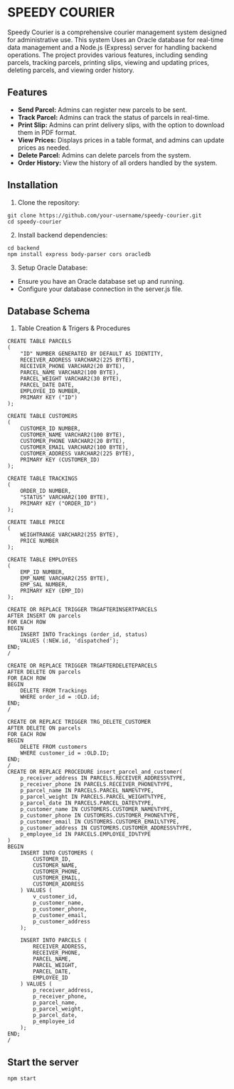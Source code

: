 # SPEEDY COURIER
Speedy Courier is a comprehensive courier management system designed for administrative use. This system Uses an Oracle database for real-time data management and a Node.js (Express) server for handling backend operations. The project provides various features, including sending parcels, tracking parcels, printing slips, viewing and updating prices, deleting parcels, and viewing order history.
## Features
- **Send Parcel:** Admins can register new parcels to be sent.
- **Track Parcel:** Admins can track the status of parcels in real-time.
- **Print Slip:** Admins can print delivery slips, with the option to download them in PDF format.
- **View Prices:** Displays prices in a table format, and admins can update prices as needed.
- **Delete Parcel:** Admins can delete parcels from the system.
- **Order History:** View the history of all orders handled by the system.

## Installation

1. Clone the repository:
```
git clone https://github.com/your-username/speedy-courier.git
cd speedy-courier
```

2. Install backend dependencies:
```
cd backend
npm install express body-parser cors oracledb
```

3. Setup Oracle Database:
- Ensure you have an Oracle database set up and running.
- Configure your database connection in the server.js file.

## Database Schema
1. Table Creation & Trigers & Procedures
```
CREATE TABLE PARCELS 
(	
    "ID" NUMBER GENERATED BY DEFAULT AS IDENTITY,
	RECEIVER_ADDRESS VARCHAR2(225 BYTE), 
	RECEIVER_PHONE VARCHAR2(20 BYTE), 
	PARCEL_NAME VARCHAR2(100 BYTE), 
	PARCEL_WEIGHT VARCHAR2(30 BYTE), 
	PARCEL_DATE DATE, 
	EMPLOYEE_ID NUMBER, 
	PRIMARY KEY ("ID")
);

CREATE TABLE CUSTOMERS
(
    CUSTOMER_ID NUMBER, 
	CUSTOMER_NAME VARCHAR2(100 BYTE), 
	CUSTOMER_PHONE VARCHAR2(20 BYTE), 
	CUSTOMER_EMAIL VARCHAR2(100 BYTE), 
	CUSTOMER_ADDRESS VARCHAR2(225 BYTE), 
	PRIMARY KEY (CUSTOMER_ID)
);

CREATE TABLE TRACKINGS
(
    ORDER_ID NUMBER, 
	"STATUS" VARCHAR2(100 BYTE), 
	PRIMARY KEY ("ORDER_ID")
); 

CREATE TABLE PRICE
(
    WEIGHTRANGE VARCHAR2(255 BYTE), 
	PRICE NUMBER
);

CREATE TABLE EMPLOYEES
(
    EMP_ID NUMBER, 
	EMP_NAME VARCHAR2(255 BYTE), 
	EMP_SAL NUMBER, 
	PRIMARY KEY (EMP_ID)
);

CREATE OR REPLACE TRIGGER TRGAFTERINSERTPARCELS 
AFTER INSERT ON parcels
FOR EACH ROW
BEGIN
    INSERT INTO Trackings (order_id, status)
    VALUES (:NEW.id, 'dispatched');
END;
/

CREATE OR REPLACE TRIGGER TRGAFTERDELETEPARCELS
AFTER DELETE ON parcels
FOR EACH ROW
BEGIN
    DELETE FROM Trackings
    WHERE order_id = :OLD.id;
END;
/

CREATE OR REPLACE TRIGGER TRG_DELETE_CUSTOMER
AFTER DELETE ON parcels
FOR EACH ROW
BEGIN
    DELETE FROM customers
    WHERE customer_id = :OLD.ID;
END;
/
CREATE OR REPLACE PROCEDURE insert_parcel_and_customer(
    p_receiver_address IN PARCELS.RECEIVER_ADDRESS%TYPE,
    p_receiver_phone IN PARCELS.RECEIVER_PHONE%TYPE,
    p_parcel_name IN PARCELS.PARCEL_NAME%TYPE,
    p_parcel_weight IN PARCELS.PARCEL_WEIGHT%TYPE,
    p_parcel_date IN PARCELS.PARCEL_DATE%TYPE,
    p_customer_name IN CUSTOMERS.CUSTOMER_NAME%TYPE,
    p_customer_phone IN CUSTOMERS.CUSTOMER_PHONE%TYPE,
    p_customer_email IN CUSTOMERS.CUSTOMER_EMAIL%TYPE,
    p_customer_address IN CUSTOMERS.CUSTOMER_ADDRESS%TYPE,
    p_employee_id IN PARCELS.EMPLOYEE_ID%TYPE
)
BEGIN
    INSERT INTO CUSTOMERS (
        CUSTOMER_ID,
        CUSTOMER_NAME,
        CUSTOMER_PHONE,
        CUSTOMER_EMAIL,
        CUSTOMER_ADDRESS
    ) VALUES (
        v_customer_id,
        p_customer_name,
        p_customer_phone,
        p_customer_email,
        p_customer_address
    );

    INSERT INTO PARCELS (
        RECEIVER_ADDRESS,
        RECEIVER_PHONE,
        PARCEL_NAME,
        PARCEL_WEIGHT,
        PARCEL_DATE,
        EMPLOYEE_ID
    ) VALUES (
        p_receiver_address,
        p_receiver_phone,
        p_parcel_name,
        p_parcel_weight,
        p_parcel_date,
        p_employee_id
    );
END;
/
```
## Start the server
```
npm start

```

